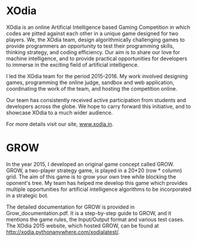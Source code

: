 # XOdia

XOdia is an online Artificial Intelligence based Gaming Competition in which codes are pitted against each other in a unique game designed for two players. We, the XOdia team, design algorithmically challenging games to provide programmers an opportunity to test their programming skills, thinking strategy, and coding efficiency. Our aim is to share our love for machine intelligence, and to provide practical opportunities for developers to immerse in the exciting field of artificial intelligence.

I led the XOdia team for the period 2015-2016. My work involved designing games, programming the online judge, sandbox and web application, coordinating the work of the team, and hosting the competition online.

Our team has consistently received active participation from students and developers across the globe. We hope to carry forward this initiative, and to showcase XOdia to a much wider audience.

For more details visit our site, www.xodia.in.

# GROW

In the year 2015, I developed an original game concept called GROW. GROW, a two-player strategy game, is played in a 20*20 (row * column) grid. The aim of this game is to grow your own tree while blocking the oponent's tree. My team has helped me develop this game which provides multiple opportunities for artificial intelligence algorithms to be incorporated in a strategic bot.

The detailed documentation for GROW is provided in Grow_documentation.pdf. It is a step-by-step guide to GROW, and it mentions the game rules, the Input/Output format and various test cases. The XOdia 2015 website, which hosted GROW, can be found at http://xodia.pythonanywhere.com/xodialatest/.